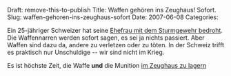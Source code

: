 Draft: remove-this-to-publish
Title: Waffen gehören ins Zeughaus! Sofort.
Slug: waffen-gehoren-ins-zeughaus-sofort
Date: 2007-06-08
Categories:

Ein 25-jähriger Schweizer hat seine [Ehefrau mit dem Sturmgewehr bedroht](http://www.tagesanzeiger.ch/dyn/news/zuerich/759791.html). Die Waffennarren werden sofort sagen, es sei ja nichts passiert. Aber Waffen sind dazu da, andere zu verletzen oder zu töten. In der Schweiz trifft es praktisch nur Unschuldige -- wir sind nicht im Krieg.

Es ist höchste Zeit, die Waffe **und** die Munition [im Zeughaus zu lagern](https://406.ch/writing/wichtiger-schritt-hin-zur-entmilitarisierung-der-gesellschaft-gemacht/)
